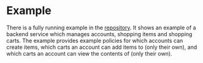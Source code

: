 # Example
There is a fully running example in the [repository](https://github.com/tlowerison/authzen/tree/main/examples/cart).
It shows an example of a backend service which manages accounts, shopping items and shopping carts.
The example provides example policies for which accounts can create items, which carts an account can add items to (only their own),
and which carts an account can view the contents of (only their own).
